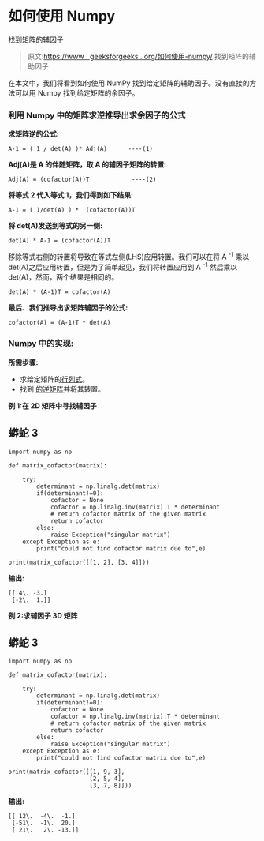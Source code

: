 # 如何使用 Numpy

找到矩阵的辅因子

> 原文:[https://www . geeksforgeeks . org/如何使用-numpy/](https://www.geeksforgeeks.org/how-to-find-cofactor-of-a-matrix-using-numpy/) 找到矩阵的辅助因子

在本文中，我们将看到如何使用 NumPy 找到给定矩阵的辅助因子。没有直接的方法可以用 Numpy 找到给定矩阵的余因子。

### 利用 Numpy 中的矩阵求逆推导出求余因子的公式

**求矩阵逆的公式:**

```
A-1 = ( 1 / det(A) )* Adj(A)      ----(1)
```

**Adj(A)是 A 的伴随矩阵，取 A 的辅因子矩阵的转置:**

```
Adj(A) = (cofactor(A))T            ----(2)
```

**将等式 2 代入等式 1，我们得到如下结果:**

```
A-1 = ( 1/det(A) ) *  (cofactor(A))T 
```

**将 det(A)发送到等式的另一侧:**

```
det(A) * A-1 = (cofactor(A))T 
```

移除等式右侧的转置将导致在等式左侧(LHS)应用转置。我们可以在将 A <sup>-1</sup> 乘以 det(A)之后应用转置，但是为了简单起见，我们将转置应用到 A <sup>-1</sup> 然后乘以 det(A)，然而，两个结果是相同的。

```
det(A) * (A-1)T = cofactor(A)      
```

**最后**、**我们推导出求矩阵辅因子的公式:**

```
cofactor(A) = (A-1)T * det(A)
```

### Numpy 中的实现:

**所需步骤:**

*   求给定矩阵的[行列式](https://www.geeksforgeeks.org/how-to-calculate-the-determinant-of-a-matrix-using-numpy/)。
*   找到 [的](https://www.geeksforgeeks.org/how-to-inverse-a-matrix-using-numpy/)[逆矩阵](https://www.geeksforgeeks.org/how-to-inverse-a-matrix-using-numpy/)并将其转置。

**例 1:在 2D 矩阵中寻找辅因子**

## 蟒蛇 3

```
import numpy as np

def matrix_cofactor(matrix):

    try:
        determinant = np.linalg.det(matrix)
        if(determinant!=0):
            cofactor = None
            cofactor = np.linalg.inv(matrix).T * determinant
            # return cofactor matrix of the given matrix
            return cofactor
        else:
            raise Exception("singular matrix")
    except Exception as e:
        print("could not find cofactor matrix due to",e)

print(matrix_cofactor([[1, 2], [3, 4]]))
```

**输出:**

```
[[ 4\. -3.]
 [-2\.  1.]]
```

**例 2:求辅因子 3D 矩阵**

## 蟒蛇 3

```
import numpy as np

def matrix_cofactor(matrix):

    try:
        determinant = np.linalg.det(matrix)
        if(determinant!=0):
            cofactor = None
            cofactor = np.linalg.inv(matrix).T * determinant
            # return cofactor matrix of the given matrix
            return cofactor
        else:
            raise Exception("singular matrix")
    except Exception as e:
        print("could not find cofactor matrix due to",e)

print(matrix_cofactor([[1, 9, 3],
                       [2, 5, 4],
                       [3, 7, 8]]))
```

**输出:**

```
[[ 12\.  -4\.  -1.]
 [-51\.  -1\.  20.]
 [ 21\.   2\. -13.]]
```